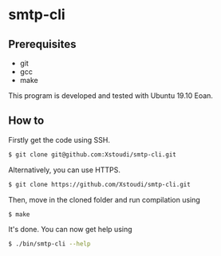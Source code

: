 # smtp-cli
## Prerequisites
* git
* gcc
* make

This program is developed and tested with Ubuntu 19.10 Eoan.

## How to
Firstly get the code using SSH.
```bash
$ git clone git@github.com:Xstoudi/smtp-cli.git
```
Alternatively, you can use HTTPS.
```bash
$ git clone https://github.com/Xstoudi/smtp-cli.git
```
Then, move in the cloned folder and run compilation using
```bash
$ make
```
It's done. You can now get help using
```bash
$ ./bin/smtp-cli --help
```
